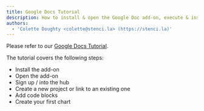```yaml
---
title: Google Docs Tutorial
description: How to install & open the Google Doc add-on, execute & insert code into your Google document
authors:
  - 'Colette Doughty <colette@stenci.la> (https://stenci.la)'
---
```


Please refer to our [Google Docs Tutorial](https://docs.google.com/document/d/1M_NqkKEj-7HuR8XFsRM80SpcS95TzpiNm3YizQ6_81k/edit#heading=h.f29zcaz807l3).

The tutorial covers the following steps:

- Install the add-on
- Open the add-on
- Sign up / into the hub
- Create a new project or link to an existing one
- Add code blocks
- Create your first chart
